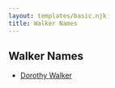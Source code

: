 ```yaml
---
layout: templates/basic.njk
title: Walker Names
---
```

## Walker Names
- [Dorothy Walker](/people/1/1014824)